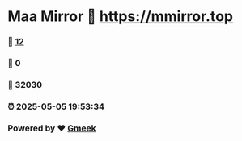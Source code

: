 # Maa Mirror :link: https://mmirror.top 
### :page_facing_up: [12](https://mmirror.top/tag.html) 
### :speech_balloon: 0 
### :hibiscus: 32030 
### :alarm_clock: 2025-05-05 19:53:34 
### Powered by :heart: [Gmeek](https://github.com/Meekdai/Gmeek)
